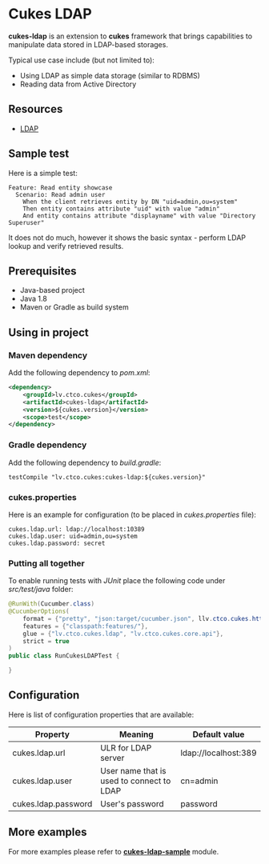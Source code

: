 # Cukes LDAP

**cukes-ldap** is an extension to **cukes** framework that brings capabilities to manipulate data stored in LDAP-based storages.

Typical use case include (but not limited to):

- Using LDAP as simple data storage (similar to RDBMS)
- Reading data from Active Directory

## Resources

- [LDAP](https://en.wikipedia.org/wiki/Lightweight_Directory_Access_Protocol)

## Sample test

Here is a simple test:

```gherkin
Feature: Read entity showcase
  Scenario: Read admin user
    When the client retrieves entity by DN "uid=admin,ou=system"
    Then entity contains attribute "uid" with value "admin"
    And entity contains attribute "displayname" with value "Directory Superuser"
```

It does not do much, however it shows the basic syntax - perform LDAP lookup and verify retrieved results.

## Prerequisites

- Java-based project
- Java 1.8
- Maven or Gradle as build system

## Using in project

### Maven dependency

Add the following dependency to *pom.xml*:

```xml
<dependency>
    <groupId>lv.ctco.cukes</groupId>
    <artifactId>cukes-ldap</artifactId>
    <version>${cukes.version}</version>
    <scope>test</scope>
</dependency>
```

### Gradle dependency

Add the following dependency to *build.gradle*:

```
testCompile "lv.ctco.cukes:cukes-ldap:${cukes.version}"
```

### cukes.properties

Here is an example for configuration (to be placed in *cukes.properties* file):

```
cukes.ldap.url: ldap://localhost:10389
cukes.ldap.user: uid=admin,ou=system
cukes.ldap.password: secret
```

### Putting all together

To enable running tests with *JUnit* place the following code under *src/test/java* folder:

```java
@RunWith(Cucumber.class)
@CucumberOptions(
    format = {"pretty", "json:target/cucumber.json", llv.ctco.cukes.http.formatter,
    features = {"classpath:features/"},
    glue = {"lv.ctco.cukes.ldap", "lv.ctco.cukes.core.api"},
    strict = true
)
public class RunCukesLDAPTest {

}

```

## Configuration

Here is list of configuration properties that are available:

| Property           | Meaning                                   | Default value        |
|--------------------|-------------------------------------------|----------------------|
| cukes.ldap.url     | ULR for LDAP server                       | ldap://localhost:389 |
| cukes.ldap.user    | User name that is used to connect to LDAP | cn=admin             |
| cukes.ldap.password| User's password                           | password             |

## More examples

For more examples please refer to **[cukes-ldap-sample](../cukes-ldap-sample)** module.
